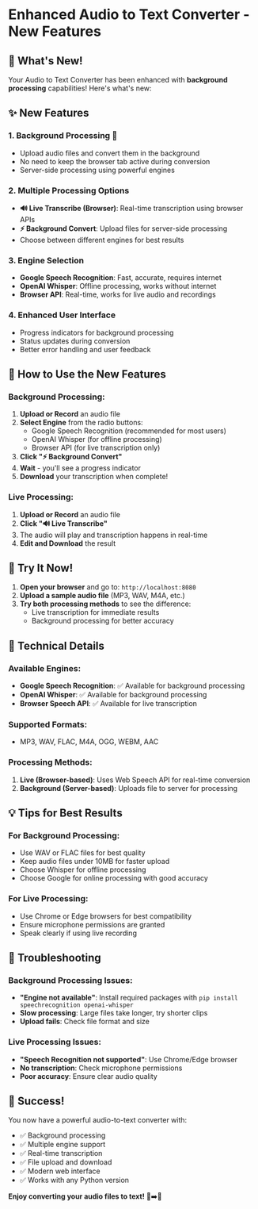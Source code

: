 # Enhanced Audio to Text Converter - New Features

## 🎉 What's New!

Your Audio to Text Converter has been enhanced with **background processing** capabilities! Here's what's new:

## ✨ New Features

### 1. **Background Processing** 🚀
- Upload audio files and convert them in the background
- No need to keep the browser tab active during conversion
- Server-side processing using powerful engines

### 2. **Multiple Processing Options**
- **🔊 Live Transcribe (Browser)**: Real-time transcription using browser APIs
- **⚡ Background Convert**: Upload files for server-side processing
- Choose between different engines for best results

### 3. **Engine Selection**
- **Google Speech Recognition**: Fast, accurate, requires internet
- **OpenAI Whisper**: Offline processing, works without internet
- **Browser API**: Real-time, works for live audio and recordings

### 4. **Enhanced User Interface**
- Progress indicators for background processing
- Status updates during conversion
- Better error handling and user feedback

## 🎯 How to Use the New Features

### Background Processing:
1. **Upload or Record** an audio file
2. **Select Engine** from the radio buttons:
   - Google Speech Recognition (recommended for most users)
   - OpenAI Whisper (for offline processing)
   - Browser API (for live transcription only)
3. **Click "⚡ Background Convert"**
4. **Wait** - you'll see a progress indicator
5. **Download** your transcription when complete!

### Live Processing:
1. **Upload or Record** an audio file
2. **Click "🔊 Live Transcribe"**
3. The audio will play and transcription happens in real-time
4. **Edit and Download** the result

## 📱 Try It Now!

1. **Open your browser** and go to: `http://localhost:8080`
2. **Upload a sample audio file** (MP3, WAV, M4A, etc.)
3. **Try both processing methods** to see the difference:
   - Live transcription for immediate results
   - Background processing for better accuracy

## 🔧 Technical Details

### Available Engines:
- **Google Speech Recognition**: ✅ Available for background processing
- **OpenAI Whisper**: ✅ Available for background processing
- **Browser Speech API**: ✅ Available for live transcription

### Supported Formats:
- MP3, WAV, FLAC, M4A, OGG, WEBM, AAC

### Processing Methods:
1. **Live (Browser-based)**: Uses Web Speech API for real-time conversion
2. **Background (Server-based)**: Uploads file to server for processing

## 💡 Tips for Best Results

### For Background Processing:
- Use WAV or FLAC files for best quality
- Keep audio files under 10MB for faster upload
- Choose Whisper for offline processing
- Choose Google for online processing with good accuracy

### For Live Processing:
- Use Chrome or Edge browsers for best compatibility
- Ensure microphone permissions are granted
- Speak clearly if using live recording

## 🐛 Troubleshooting

### Background Processing Issues:
- **"Engine not available"**: Install required packages with `pip install speechrecognition openai-whisper`
- **Slow processing**: Large files take longer, try shorter clips
- **Upload fails**: Check file format and size

### Live Processing Issues:
- **"Speech Recognition not supported"**: Use Chrome/Edge browser
- **No transcription**: Check microphone permissions
- **Poor accuracy**: Ensure clear audio quality

## 🎊 Success! 

You now have a powerful audio-to-text converter with:
- ✅ Background processing
- ✅ Multiple engine support  
- ✅ Real-time transcription
- ✅ File upload and download
- ✅ Modern web interface
- ✅ Works with any Python version

**Enjoy converting your audio files to text!** 🎵➡️📝
